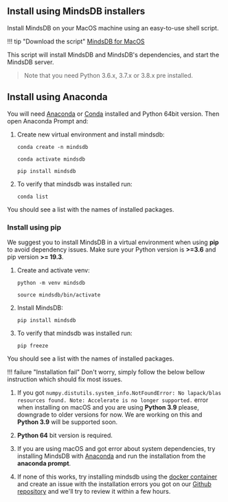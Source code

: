 
## Install using MindsDB installers

Install MindsDB on your MacOS machine using an easy-to-use shell script.

!!! tip "Download the script"
    [MindsDB for MacOS](https://mindsdb-installer.s3-us-west-2.amazonaws.com/mindsdb-installer/osx/MindsDB_Server_v1.4.1.dmg)

This script will install MindsDB and MindsDB's dependencies, and start the MindsDB server.
> Note that you need Python 3.6.x, 3.7.x or 3.8.x pre installed.

## Install using Anaconda

You will need [Anaconda](https://www.anaconda.com/products/individual) or [Conda](https://conda.io/projects/conda/en/latest/index.html) installed and Python 64bit version. Then open Anaconda Prompt and:

1. Create new virtual environment and install mindsdb:

    ```
    conda create -n mindsdb
    ```

    ```
    conda activate mindsdb
    ```

    ```
    pip install mindsdb
    ```

2. To verify that mindsdb was installed run:

    ```
    conda list
    ```

You should see a list with the names of installed packages.

### Install using pip

We suggest you to install MindsDB in a virtual environment when using **pip** to avoid dependency issues. Make sure your Python version is **>=3.6** and pip version **>= 19.3**.

1. Create and activate venv:

    ```
    python -m venv mindsdb
    ```

    ```
    source mindsdb/bin/activate
    ```

2. Install MindsDB:

    ```
    pip install mindsdb
    ```

3. To verify that mindsdb was installed run:

    ```
    pip freeze
    ```

You should see a list with the names of installed packages.

!!! failure "Installation fail"
    Don't worry, simply follow the below bellow instruction which should fix most issues.


1. If you got `numpy.distutils.system_info.NotFoundError: No lapack/blas resources found. Note: Accelerate is no longer supported.` error when installing on macOS and you are using **Python 3.9** please, downgrade to older versions for now. We are working on this and **Python 3.9** will be supported soon.

2. **Python 64** bit version is required. 

3. If you are using macOS and got error about system dependencies, try installing MindsDB with [Anaconda](https://www.anaconda.com/products/individual) and run the installation from the **anaconda prompt**.

4. If none of this works, try installing mindsdb using the [docker container]() and create an issue with the installation errors you got on our  [Github repository](https://github.com/mindsdb/mindsdb/issues) and we'll try to review it within a few hours.